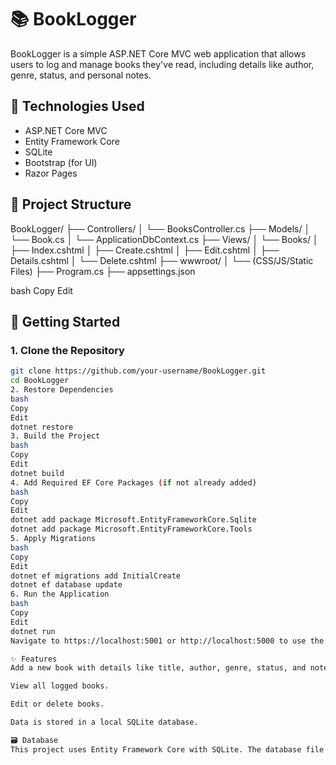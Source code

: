 # 📚 BookLogger

BookLogger is a simple ASP.NET Core MVC web application that allows users to log and manage books they've read, including details like author, genre, status, and personal notes.

## 🔧 Technologies Used

- ASP.NET Core MVC
- Entity Framework Core
- SQLite
- Bootstrap (for UI)
- Razor Pages

## 📁 Project Structure

BookLogger/ ├── Controllers/ │ └── BooksController.cs ├── Models/ │ └── Book.cs │ └── ApplicationDbContext.cs ├── Views/ │ └── Books/ │ ├── Index.cshtml │ ├── Create.cshtml │ ├── Edit.cshtml │ ├── Details.cshtml │ └── Delete.cshtml ├── wwwroot/ │ └── (CSS/JS/Static Files) ├── Program.cs ├── appsettings.json

bash
Copy
Edit

## 🚀 Getting Started

### 1. Clone the Repository

```bash
git clone https://github.com/your-username/BookLogger.git
cd BookLogger
2. Restore Dependencies
bash
Copy
Edit
dotnet restore
3. Build the Project
bash
Copy
Edit
dotnet build
4. Add Required EF Core Packages (if not already added)
bash
Copy
Edit
dotnet add package Microsoft.EntityFrameworkCore.Sqlite
dotnet add package Microsoft.EntityFrameworkCore.Tools
5. Apply Migrations
bash
Copy
Edit
dotnet ef migrations add InitialCreate
dotnet ef database update
6. Run the Application
bash
Copy
Edit
dotnet run
Navigate to https://localhost:5001 or http://localhost:5000 to use the app.

✨ Features
Add a new book with details like title, author, genre, status, and notes.

View all logged books.

Edit or delete books.

Data is stored in a local SQLite database.

🗃️ Database
This project uses Entity Framework Core with SQLite. The database file booklogger.db is created in the root directory.